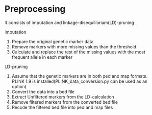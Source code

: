 # Preprocessing

It consists of imputation and linkage-disequilibrium(LD)-pruning

Imputation
1) Prepare the original genetic marker data
2) Remove markers with more missing values than the threshold
3) Calculate and replace the rest of the missing values with the most frequent allele in each marker

LD-pruning
1) Assume that the genetic markers are in both ped and map formats. PLINK 1.9 is installed(PLINK_data_conversion.py can be used as an option)
2) Convert the data into a bed file
3) Extract Unfiltered markers from the LD-calculation
4) Remove filtered markers from the converted bed file
5) Recode the filtered bed file into ped and map files
